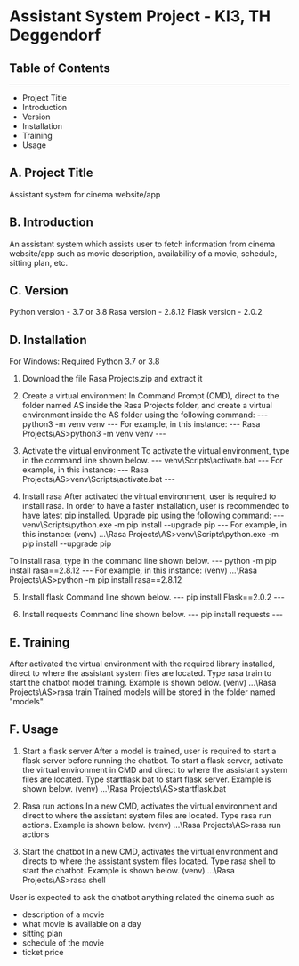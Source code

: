 # Assistant System Project - KI3, TH Deggendorf

## Table of Contents
--------------------
* Project Title
* Introduction
* Version
* Installation
* Training
* Usage


A. Project Title
----------------
Assistant system for cinema website/app


B. Introduction
---------------
An assistant system which assists user to fetch information from cinema website/app such as movie description, availability of a movie, schedule, sitting plan, etc.


C. Version
----------
Python version - 3.7 or 3.8
Rasa version - 2.8.12
Flask version - 2.0.2


D. Installation
---------------
For Windows:
Required Python 3.7 or 3.8

1. Download the file Rasa Projects.zip and extract it

2. Create a virtual environment
In Command Prompt (CMD), direct to the folder named AS inside the Rasa Projects folder, and create a virtual environment inside the AS folder using the following command:
--- python3 -m venv venv ---
For example, in this instance:
--- Rasa Projects\AS>python3 -m venv venv ---

3. Activate the virtual environment
To activate the virtual environment, type in the command line shown below.
--- venv\Scripts\activate.bat ---
For example, in this instance:
--- Rasa Projects\AS>venv\Scripts\activate.bat ---

4. Install rasa
After activated the virtual environment, user is required to install rasa. 
In order to have a faster installation, user is recommended to have latest pip installed.
Upgrade pip using the following command:
--- venv\Scripts\python.exe -m pip install --upgrade pip ---
For example, in this instance:
(venv) ...\Rasa Projects\AS>venv\Scripts\python.exe -m pip install --upgrade pip

To install rasa, type in the command line shown below.
--- python -m pip install rasa==2.8.12 ---
For example, in this instance:
(venv) ...\Rasa Projects\AS>python -m pip install rasa==2.8.12

5. Install flask
Command line shown below.
--- pip install Flask==2.0.2 ---

6. Install requests
Command line shown below.
--- pip install requests ---


E. Training
-------------------
After activated the virtual environment with the required library installed, direct to where the assistant system files are located.
Type rasa train to start the chatbot model training.
Example is shown below.
(venv) ...\Rasa Projects\AS>rasa train
Trained models will be stored in the folder named "models".


F. Usage
--------
1. Start a flask server
After a model is trained, user is required to start a flask server before running the chatbot.
To start a flask server, activate the virtual environment in CMD and direct to where the assistant system files are located.
Type startflask.bat to start flask server.
Example is shown below.
(venv) ...\Rasa Projects\AS>startflask.bat

2. Rasa run actions
In a new CMD, activates the virtual environment and direct to where the assistant system files are located.
Type rasa run actions.
Example is shown below.
(venv) ...\Rasa Projects\AS>rasa run actions

3. Start the chatbot
In a new CMD, activates the virtual environment and directs to where the assistant system files located.
Type rasa shell to start the chatbot.
Example is shown below.
(venv) ...\Rasa Projects\AS>rasa shell

User is expected to ask the chatbot anything related the cinema such as 
- description of a movie
- what movie is available on a day
- sitting plan
- schedule of the movie 
- ticket price
